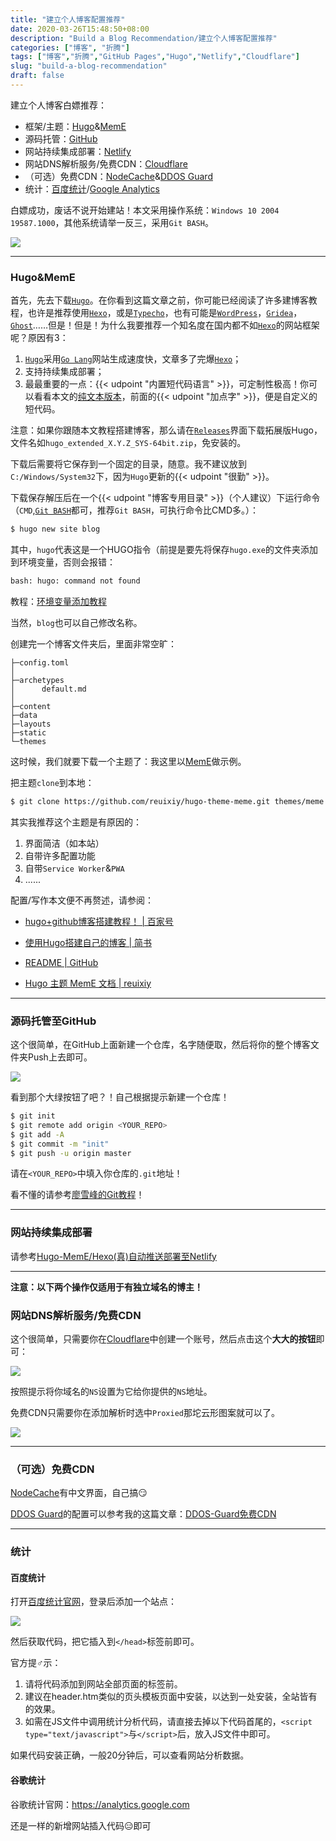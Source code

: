 ```yaml
---
title: "建立个人博客配置推荐"
date: 2020-03-26T15:48:50+08:00
description: "Build a Blog Recommendation/建立个人博客配置推荐"
categories: ["博客", "折腾"]
tags: ["博客","折腾","GitHub Pages","Hugo","Netlify","Cloudflare"]
slug: "build-a-blog-recommendation"
draft: false
---
```


建立个人博客白嫖推荐：

- 框架/主题：[Hugo](https://gohugo.io)&[MemE](https://github.com/reuixiy/hugo-theme-meme)
- 源码托管：[GitHub](https://github.com)
- 网站持续集成部署：[Netlify](https://netlify.com)
- 网站DNS解析服务/免费CDN：[Cloudflare](https://cloudflare.com)
- （可选）免费CDN：[NodeCache](https://nodecache.com)&[DDOS Guard](https://ddos-guard.net)
- 统计：[百度统计](https://tongji.baidu.com)/[Google Analytics](https://analytics.google.com)

白嫖成功，废话不说开始建站！本文采用操作系统：`Windows 10 2004 19587.1000`，其他系统请举一反三，采用`Git BASH`。

![](https://cdn.jsdelivr.net/gh/FFRaycoder/cdn/imgs/20200326164618.jpg)

---

### Hugo&MemE

首先，先去下载[`Hugo`](https://github.com/gohugoio/hugo)。在你看到这篇文章之前，你可能已经阅读了许多建博客教程，也许是推荐使用[`Hexo`](https://hexo.io)，或是[`Typecho`](https://typecho.org)，也有可能是[`WordPress`](https://wordpress.org)，[`Gridea`](https://gridea.dev)，[`Ghost`](https://ghost.org)……但是！但是！为什么我要推荐一个知名度在国内都不如[`Hexo`](https://hexo.io)的网站框架呢？原因有3：

1. [`Hugo`](https://github.com/gohugoio/hugo)采用[`Go Lang`](https://golang.google.cn)网站生成速度快，文章多了完爆[`Hexo`](https://hexo.io)；
2. 支持持续集成部署；
3. 最最重要的一点：{{< udpoint "内置短代码语言" >}}，可定制性极高！你可以看看本文的[纯文本版本](https://github.com/FFRaycoder/blog/blob/master/content/p/build-a-blog-recommendation.md)，前面的{{< udpoint "加点字" >}}，便是自定义的短代码。

注意：如果你跟随本文教程搭建博客，那么请在[`Releases`]()界面下载拓展版Hugo，文件名如`hugo_extended_X.Y.Z_SYS-64bit.zip`，免安装的。

下载后需要将它保存到一个固定的目录，随意。我不建议放到`C:/Windows/System32`下，因为`Hugo`更新的{{< udpoint "很勤" >}}。

下载保存解压后在一个{{< udpoint "博客专用目录" >}}（个人建议）下运行命令（`CMD`,[`Git BASH`](https://git-scm.com)都可，推荐`Git BASH`，可执行命令比CMD多。）：

```bash
$ hugo new site blog
```

其中，`hugo`代表这是一个HUGO指令（前提是要先将保存`hugo.exe`的文件夹添加到环境变量，否则会报错：

```bash
bash: hugo: command not found
```

教程：[环境变量添加教程](https://baijiahao.baidu.com/s?id=1652502091402613426)

当然，`blog`也可以自己修改名称。

创建完一个博客文件夹后，里面非常空旷：

```
├─config.toml
│
├─archetypes
│      default.md
│
├─content
├─data
├─layouts
├─static
└─themes
```

这时候，我们就要下载一个主题了：我这里以[MemE](https://github.com/reuixiy/hugo-theme-meme)做示例。

把主题`clone`到本地：

```bash
$ git clone https://github.com/reuixiy/hugo-theme-meme.git themes/meme
```

其实我推荐这个主题是有原因的：

1. 界面简洁（如本站）
2. 自带许多配置功能
3. 自带`Service Worker`&`PWA`
4. ......

配置/写作本文便不再赘述，请参阅：

-  [hugo+github博客搭建教程！ | 百家号](https://baijiahao.baidu.com/s?id=1630800288039248525)

- [使用Hugo搭建自己的博客 | 简书](https://www.jianshu.com/p/8c3d7dfb09a0)

- [README | GitHub](https://github.com/reuixiy/hugo-theme-meme/blob/master/README.zh-cn.md)
- [Hugo 主题 MemE 文档 | reuixiy](https://io-oi.me/tech/documentation-of-hugo-theme-meme/)

---

### 源码托管至GitHub

这个很简单，在GitHub上面新建一个仓库，名字随便取，然后将你的整个博客文件夹Push上去即可。

![](https://cdn.jsdelivr.net/gh/FFRaycoder/cdn/imgs/20200326220659.png)

看到那个大绿按钮了吧？！自己根据提示新建一个仓库！

```bash
$ git init
$ git remote add origin <YOUR_REPO>
$ git add -A
$ git commit -m "init"
$ git push -u origin master
```

请在`<YOUR_REPO>`中填入你仓库的`.git`地址！

看不懂的请参考[廖雪峰的Git教程](https://www.liaoxuefeng.com/wiki/896043488029600)！

---

### 网站持续集成部署

请参考[Hugo-MemE/Hexo(真)自动推送部署至Netlify](/p/deploy-your-hugo-and-hexo-blog-to-netlify)

---

**注意：以下两个操作仅适用于有独立域名的博主！**

### 网站DNS解析服务/免费CDN

这个很简单，只需要你在[Cloudflare](https://cloudflare.com)中创建一个账号，然后点击这个**大大的按钮**即可：

![](https://cdn.jsdelivr.net/gh/FFRaycoder/cdn/imgs/20200327131457.png)

按照提示将你域名的`NS`设置为它给你提供的`NS`地址。

免费CDN只需要你在添加解析时选中`Proxied`那坨云形图案就可以了。

![](https://cdn.jsdelivr.net/gh/FFRaycoder/cdn/imgs/20200327132301.png)

---

### （可选）免费CDN

[NodeCache](https://nodecache.com)有中文界面，自己搞:smirk:

[DDOS Guard](https://ddos-guard.net)的配置可以参考我的这篇文章：[DDOS-Guard免费CDN](/p/ddos-guard-free-cdn/)

---

### 统计

#### 百度统计

打开[百度统计官网](https://tongji.baidu.com/)，登录后添加一个站点：

![](https://cdn.jsdelivr.net/gh/FFRaycoder/cdn/imgs/20200329114926.png)

然后获取代码，把它插入到`</head>`标签前即可。

官方提♂示：

1. 请将代码添加到网站全部页面的</head>标签前。
2. 建议在header.htm类似的页头模板页面中安装，以达到一处安装，全站皆有的效果。
3. 如需在JS文件中调用统计分析代码，请直接去掉以下代码首尾的，`<script type="text/javascript">`与`</script>`后，放入JS文件中即可。

如果代码安装正确，一般20分钟后，可以查看网站分析数据。

#### 谷歌统计

谷歌统计官网：<https://analytics.google.com>

还是一样的新增网站插入代码😑即可

